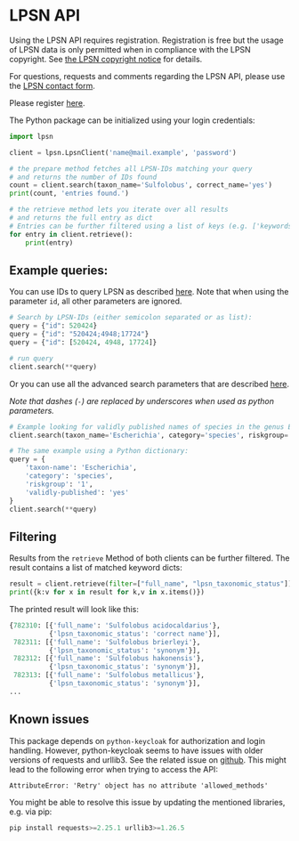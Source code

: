 
# LPSN API

Using the LPSN API requires registration. Registration is free but the usage of LPSN data is only permitted when in compliance with the LPSN copyright. See [the LPSN copyright notice](https://lpsn.dsmz.de/text/copyright) for details.

For questions, requests and comments regarding the LPSN API, please use the [LPSN contact form](https://lpsn.dsmz.de/contact).

Please register [here](https://api.lpsn.dsmz.de/login).

The Python package can be initialized using your login credentials:

```python
import lpsn

client = lpsn.LpsnClient('name@mail.example', 'password')

# the prepare method fetches all LPSN-IDs matching your query
# and returns the number of IDs found
count = client.search(taxon_name='Sulfolobus', correct_name='yes')
print(count, 'entries found.')

# the retrieve method lets you iterate over all results
# and returns the full entry as dict
# Entries can be further filtered using a list of keys (e.g. ['keywords'])
for entry in client.retrieve():
    print(entry)
```

## Example queries:

You can use IDs to query LPSN as described [here](http://api.lpsn.dsmz.de/example/fetch/520424;4948;17724). Note that when using the parameter `id`, all other parameters are ignored.

```python
# Search by LPSN-IDs (either semicolon separated or as list):
query = {"id": 520424}
query = {"id": "520424;4948;17724"}
query = {"id": [520424, 4948, 17724]}

# run query
client.search(**query)
```

Or you can use all the advanced search parameters that are described [here](https://api.lpsn.dsmz.de/example/advanced_search?category=species&riskgroup=1&page=0). 

_Note that dashes (`-`) are replaced by underscores when used as python parameters._

```python
# Example looking for validly published names of species in the genus Escherichia that have risk group 1:
client.search(taxon_name='Escherichia', category='species', riskgroup='1', validly_published='yes')

# The same example using a Python dictionary:
query = {
    'taxon-name': 'Escherichia', 
    'category': 'species',
    'riskgroup': '1',
    'validly-published': 'yes'
}
client.search(**query)
```

## Filtering



Results from the `retrieve` Method of both clients can be further filtered. The result contains a list of matched keyword dicts:

```python
result = client.retrieve(filter=["full_name", "lpsn_taxonomic_status"])
print({k:v for x in result for k,v in x.items()})
```

The printed result will look like this:

```python
{782310: [{'full_name': 'Sulfolobus acidocaldarius'},
          {'lpsn_taxonomic_status': 'correct name'}],
 782311: [{'full_name': 'Sulfolobus brierleyi'},
          {'lpsn_taxonomic_status': 'synonym'}],
 782312: [{'full_name': 'Sulfolobus hakonensis'},
          {'lpsn_taxonomic_status': 'synonym'}],
 782313: [{'full_name': 'Sulfolobus metallicus'},
          {'lpsn_taxonomic_status': 'synonym'}],
...
```

## Known issues 

This package depends on `python-keycloak` for authorization and login handling. However, python-keycloak seems to have issues with older versions of requests and urllib3. See the related issue on [github](https://github.com/marcospereirampj/python-keycloak/issues/196). This might lead to the following error when trying to access the API:

```shell
AttributeError: 'Retry' object has no attribute 'allowed_methods'
```

You might be able to resolve this issue by updating the mentioned libraries, e.g. via pip:

```python
pip install requests>=2.25.1 urllib3>=1.26.5
```


